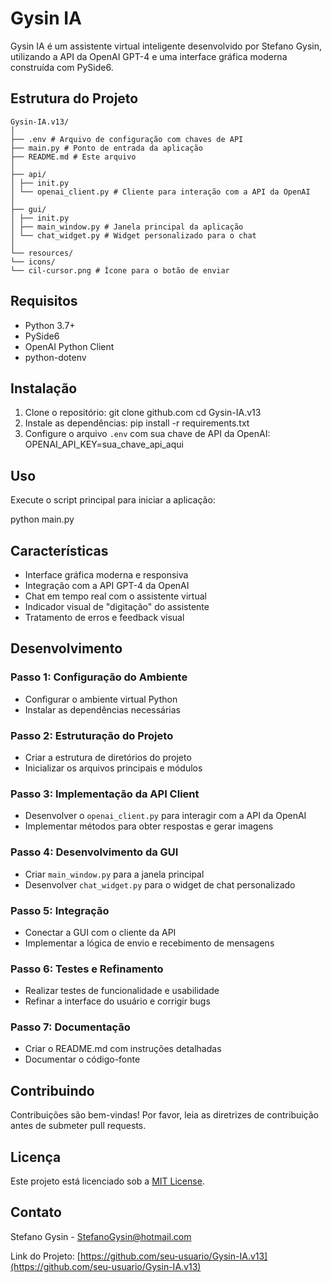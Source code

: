 # Gysin IA

Gysin IA é um assistente virtual inteligente desenvolvido por Stefano Gysin, utilizando a API da OpenAI GPT-4 e uma interface gráfica moderna construída com PySide6.

## Estrutura do Projeto
```
Gysin-IA.v13/
│
├── .env # Arquivo de configuração com chaves de API
├── main.py # Ponto de entrada da aplicação
├── README.md # Este arquivo
│
├── api/
│ ├── init.py
│ └── openai_client.py # Cliente para interação com a API da OpenAI
│
├── gui/
│ ├── init.py
│ ├── main_window.py # Janela principal da aplicação
│ └── chat_widget.py # Widget personalizado para o chat
│
└── resources/
└── icons/
└── cil-cursor.png # Ícone para o botão de enviar
```
## Requisitos

- Python 3.7+
- PySide6
- OpenAI Python Client
- python-dotenv

## Instalação

1. Clone o repositório:
git clone github.com
cd Gysin-IA.v13
2. Instale as dependências:
pip install -r requirements.txt
3. Configure o arquivo `.env` com sua chave de API da OpenAI:
OPENAI_API_KEY=sua_chave_api_aqui
## Uso

Execute o script principal para iniciar a aplicação:

python main.py
## Características

- Interface gráfica moderna e responsiva
- Integração com a API GPT-4 da OpenAI
- Chat em tempo real com o assistente virtual
- Indicador visual de "digitação" do assistente
- Tratamento de erros e feedback visual

## Desenvolvimento

### Passo 1: Configuração do Ambiente
- Configurar o ambiente virtual Python
- Instalar as dependências necessárias

### Passo 2: Estruturação do Projeto
- Criar a estrutura de diretórios do projeto
- Inicializar os arquivos principais e módulos

### Passo 3: Implementação da API Client
- Desenvolver o `openai_client.py` para interagir com a API da OpenAI
- Implementar métodos para obter respostas e gerar imagens

### Passo 4: Desenvolvimento da GUI
- Criar `main_window.py` para a janela principal
- Desenvolver `chat_widget.py` para o widget de chat personalizado

### Passo 5: Integração
- Conectar a GUI com o cliente da API
- Implementar a lógica de envio e recebimento de mensagens

### Passo 6: Testes e Refinamento
- Realizar testes de funcionalidade e usabilidade
- Refinar a interface do usuário e corrigir bugs

### Passo 7: Documentação
- Criar o README.md com instruções detalhadas
- Documentar o código-fonte

## Contribuindo

Contribuições são bem-vindas! Por favor, leia as diretrizes de contribuição antes de submeter pull requests.

## Licença

Este projeto está licenciado sob a [MIT License](LICENSE).

## Contato

Stefano Gysin - StefanoGysin@hotmail.com

Link do Projeto: [https://github.com/seu-usuario/Gysin-IA.v13](https://github.com/seu-usuario/Gysin-IA.v13)